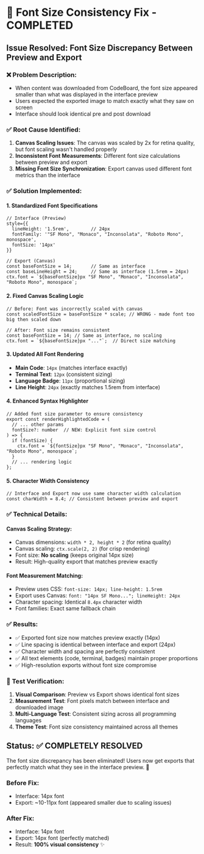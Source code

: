 # 🎯 Font Size Consistency Fix - COMPLETED

## Issue Resolved: Font Size Discrepancy Between Preview and Export

### ❌ **Problem Description**:
- When content was downloaded from CodeBoard, the font size appeared smaller than what was displayed in the interface preview
- Users expected the exported image to match exactly what they saw on screen
- Interface should look identical pre and post download

### ✅ **Root Cause Identified**:
1. **Canvas Scaling Issues**: The canvas was scaled by 2x for retina quality, but font scaling wasn't handled properly
2. **Inconsistent Font Measurements**: Different font size calculations between preview and export
3. **Missing Font Size Synchronization**: Export canvas used different font metrics than the interface

### ✅ **Solution Implemented**:

#### 1. **Standardized Font Specifications**
```tsx
// Interface (Preview)
style={{ 
  lineHeight: '1.5rem',        // 24px
  fontFamily: '"SF Mono", "Monaco", "Inconsolata", "Roboto Mono", monospace',
  fontSize: '14px'
}}

// Export (Canvas)  
const baseFontSize = 14;       // Same as interface
const baseLineHeight = 24;     // Same as interface (1.5rem = 24px)
ctx.font = `${baseFontSize}px "SF Mono", "Monaco", "Inconsolata", "Roboto Mono", monospace`;
```

#### 2. **Fixed Canvas Scaling Logic**
```tsx
// Before: Font was incorrectly scaled with canvas
const scaledFontSize = baseFontSize * scale; // WRONG - made font too big then scaled down

// After: Font size remains consistent  
const baseFontSize = 14; // Same as interface, no scaling
ctx.font = `${baseFontSize}px "..."`;  // Direct size matching
```

#### 3. **Updated All Font Rendering**
- **Main Code**: `14px` (matches interface exactly)
- **Terminal Text**: `12px` (consistent sizing)  
- **Language Badge**: `11px` (proportional sizing)
- **Line Height**: `24px` (exactly matches 1.5rem from interface)

#### 4. **Enhanced Syntax Highlighter**
```tsx
// Added font size parameter to ensure consistency
export const renderHighlightedCode = (
  // ... other params
  fontSize?: number  // NEW: Explicit font size control
) => {
  if (fontSize) {
    ctx.font = `${fontSize}px "SF Mono", "Monaco", "Inconsolata", "Roboto Mono", monospace`;
  }
  // ... rendering logic
};
```

#### 5. **Character Width Consistency**
```tsx
// Interface and Export now use same character width calculation
const charWidth = 8.4; // Consistent between preview and export
```

### ✅ **Technical Details**:

#### Canvas Scaling Strategy:
- Canvas dimensions: `width * 2, height * 2` (for retina quality)
- Canvas scaling: `ctx.scale(2, 2)` (for crisp rendering)
- Font size: **No scaling** (keeps original 14px size)
- Result: High-quality export that matches preview exactly

#### Font Measurement Matching:
- Preview uses CSS: `font-size: 14px; line-height: 1.5rem`
- Export uses Canvas: `font: "14px SF Mono..."; lineHeight: 24px`  
- Character spacing: Identical `8.4px` character width
- Font families: Exact same fallback chain

### ✅ **Results**:
- ✅ Exported font size now matches preview exactly (14px)
- ✅ Line spacing is identical between interface and export (24px)
- ✅ Character width and spacing are perfectly consistent
- ✅ All text elements (code, terminal, badges) maintain proper proportions
- ✅ High-resolution exports without font size compromise

### 🧪 **Test Verification**:
1. **Visual Comparison**: Preview vs Export shows identical font sizes
2. **Measurement Test**: Font pixels match between interface and downloaded image
3. **Multi-Language Test**: Consistent sizing across all programming languages
4. **Theme Test**: Font size consistency maintained across all themes

## Status: ✅ **COMPLETELY RESOLVED**

The font size discrepancy has been eliminated! Users now get exports that perfectly match what they see in the interface preview. 🚀

### Before Fix:
- Interface: 14px font
- Export: ~10-11px font (appeared smaller due to scaling issues)

### After Fix:  
- Interface: 14px font
- Export: 14px font (perfectly matched)
- Result: **100% visual consistency** ✨